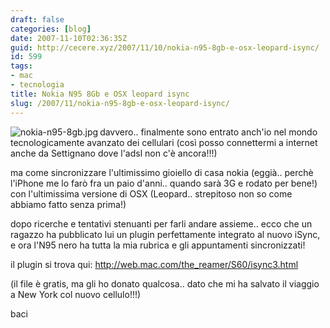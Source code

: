 ```yaml
---
draft: false
categories: [blog]
date: 2007-11-10T02:36:35Z
guid: http://cecere.xyz/2007/11/10/nokia-n95-8gb-e-osx-leopard-isync/
id: 599
tags:
- mac
- tecnologia
title: Nokia N95 8Gb e OSX leopard isync
slug: /2007/11/nokia-n95-8gb-e-osx-leopard-isync/
---
```


<img src='http://cecere.xyz/wp-content/uploads/sites/3/2007/11/nokia-n95-8gb.jpg' alt='nokia-n95-8gb.jpg' align="left" />davvero.. finalmente sono entrato anch'io nel mondo tecnologicamente avanzato dei cellulari (così posso connettermi a internet anche da Settignano dove l'adsl non c'è ancora!!!)

ma come sincronizzare l'ultimissimo gioiello di casa nokia (eggià.. perchè l'iPhone me lo farò fra un paio d'anni.. quando sarà 3G e rodato per bene!) con l'ultimissima versione di OSX (Leopard.. strepitoso non so come abbiamo fatto senza prima!)

dopo ricerche e tentativi stenuanti per farli andare assieme.. ecco che un ragazzo ha pubblicato lui un plugin perfettamente integrato al nuovo iSync, e ora l'N95 nero ha tutta la mia rubrica e gli appuntamenti sincronizzati!

il plugin si trova qui: <http://web.mac.com/the_reamer/S60/isync3.html>

(il file è gratis, ma gli ho donato qualcosa.. dato che mi ha salvato il viaggio a New York col nuovo cellulo!!!)

baci